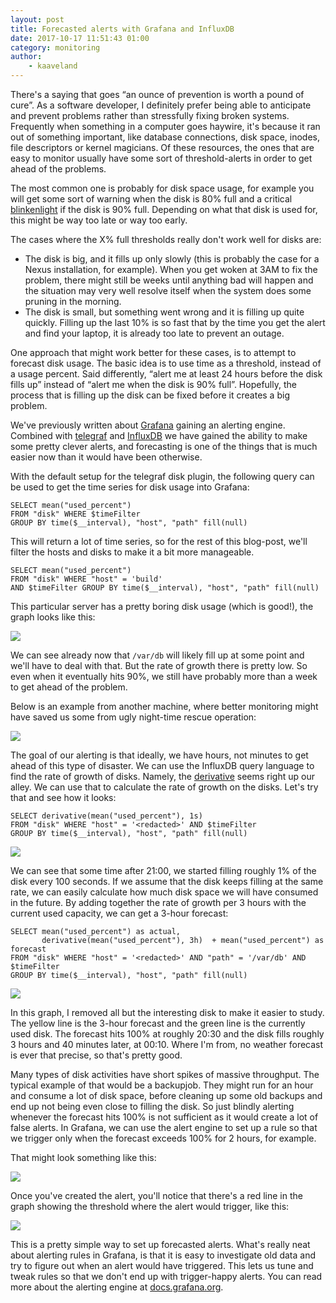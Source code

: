 ```yaml
---
layout: post
title: Forecasted alerts with Grafana and InfluxDB
date: 2017-10-17 11:51:43 01:00
category: monitoring
author:
    - kaaveland
---
```


There's a saying that goes &ldquo;an ounce of prevention is worth a pound of cure&rdquo;. As a software developer, I definitely prefer being able to anticipate and prevent problems rather than stressfully fixing broken systems. Frequently when something in a computer goes haywire, it's because it ran out of something important, like database connections, disk space, inodes, file descriptors or kernel magicians. Of these resources, the ones that are easy to monitor usually have some sort of threshold-alerts in order to get ahead of the problems.

The most common one is probably for disk space usage, for example you will get some sort of warning when the disk is 80% full and a critical <a href="https://en.wikipedia.org/wiki/Blinkenlights">blinkenlight</a> if the disk is 90% full. Depending on what that disk is used for, this might be way too late or way too early.

The cases where the X% full thresholds really don't work well for disks are:

- The disk is big, and it fills up only slowly (this is probably the case for a Nexus installation, for example). When you get woken at 3AM to fix the problem, there might still be weeks until anything bad will happen and the situation may very well resolve itself when the system does some pruning in the morning.
- The disk is small, but something went wrong and it is filling up quite quickly. Filling up the last 10% is so fast that by the time you get the alert and find your laptop, it is already too late to prevent an outage.

One approach that might work better for these cases, is to attempt to forecast disk usage. The basic idea is to use time as a threshold, instead of a usage percent. Said differently, &ldquo;alert me at least 24 hours before the disk fills up&rdquo; instead of &ldquo;alert me when the disk is 90% full&rdquo;. Hopefully, the process that is filling up the disk can be fixed before it creates a big problem.

We've previously written about <a href="grafana.org">Grafana</a> gaining an alerting engine. Combined with <a href="https://www.influxdata.com/time-series-platform/telegraf/">telegraf</a> and <a href="https://www.influxdata.com/time-series-platform/influxdb/">InfluxDB</a> we have gained the ability to make some pretty clever alerts, and forecasting is one of the things that is much easier now than it would have been otherwise.

With the default setup for the telegraf disk plugin, the following query can be used to get the time series for disk usage into Grafana:

```
SELECT mean("used_percent")
FROM "disk" WHERE $timeFilter
GROUP BY time($__interval), "host", "path" fill(null)
```

This will return a lot of time series, so for the rest of this blog-post, we'll filter the hosts and disks to make it a bit more manageable.

```
SELECT mean("used_percent")
FROM "disk" WHERE "host" = 'build'
AND $timeFilter GROUP BY time($__interval), "host", "path" fill(null)
```

This particular server has a pretty boring disk usage (which is good!), the graph looks like this:

<img src="{{ site.baseurl }}/img/disk_usage_plain.png" />

We can see already now that `/var/db` will likely fill up at some point and we'll have to deal with that. But the rate of growth there is pretty low. So even when it eventually hits 90%, we still have probably more than a week to get ahead of the problem.

Below is an example from another machine, where better monitoring might have saved us some from ugly night-time rescue operation:

<img src="{{ site.baseurl }}/img/disk_catastrophe_plain.png" />

The goal of our alerting is that ideally, we have hours, not minutes to get ahead of this type of disaster. We can use the InfluxDB query language to find the rate of growth of disks. Namely, the <a href="https://docs.influxdata.com/influxdb/v1.3/query_language/functions/#derivative">derivative</a> seems right up our alley. We can use that to calculate the rate of growth on the disks. Let's try that and see how it looks:

```
SELECT derivative(mean("used_percent"), 1s)
FROM "disk" WHERE "host" = '<redacted>' AND $timeFilter
GROUP BY time($__interval), "host", "path" fill(null)
```

<img src="{{ site.baseurl }}/img/disk_catastrophe_derivative.png" />

We can see that some time after 21:00, we started filling roughly 1% of the disk every 100 seconds. If we assume that the disk keeps filling at the same rate, we can easily calculate how much disk space we will have consumed in the future. By adding together the rate of growth per 3 hours with the current used capacity, we can get a 3-hour forecast:

```
SELECT mean("used_percent") as actual,
       derivative(mean("used_percent"), 3h)  + mean("used_percent") as forecast
FROM "disk" WHERE "host" = '<redacted>' AND "path" = '/var/db' AND $timeFilter
GROUP BY time($__interval), "host", "path" fill(null)
```

<img src="{{ site.baseurl }}/img/disk_catastrophe_forecast.png" />

In this graph, I removed all but the interesting disk to make it easier to study. The yellow line is the 3-hour forecast and the green line is the currently used disk. The forecast hits 100% at roughly 20:30 and the disk fills roughly 3 hours and 40 minutes later, at 00:10. Where I'm from, no weather forecast is ever that precise, so that's pretty good.

Many types of disk activities have short spikes of massive throughput. The typical example of that would be a backupjob. They might run for an hour and consume a lot of disk space, before cleaning up some old backups and end up not being even close to filling the disk. So just blindly alerting whenever the forecast hits 100% is not sufficient as it would create a lot of false alerts. In Grafana, we can use the alert engine to set up a rule so that we trigger only when the forecast exceeds 100% for 2 hours, for example.

That might look something like this:

<img src="{{ site.baseurl }}/img/disk_forecast_alert.png" />

Once you've created the alert, you'll notice that there's a red line in the graph showing the threshold where the alert would trigger, like this:

<img src="{{ site.baseurl }}/img/disk_forecast_alert_graph.png" />

This is a pretty simple way to set up forecasted alerts. What's really neat about alerting rules in Grafana, is that it is easy to investigate old data and try to figure out when an alert would have triggered. This lets us tune and tweak rules so that we don't end up with trigger-happy alerts. You can read more about the alerting engine at <a href="http://docs.grafana.org/alerting/rules/">docs.grafana.org</a>.
